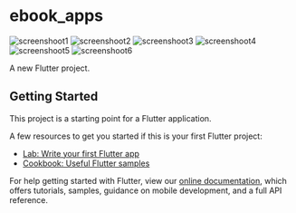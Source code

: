 # ebook_apps

![screenshoot1](./screenshoot/screenshoot1.png)
![screenshoot2](./screenshoot/screenshoot2.png)
![screenshoot3](./screenshoot/screenshoot3.png)
![screenshoot4](./screenshoot/screenshoot4.png)
![screenshoot5](./screenshoot/screenshoot5.png)
![screenshoot6](./screenshoot/screenshoot6.png)


A new Flutter project.

## Getting Started

This project is a starting point for a Flutter application.

A few resources to get you started if this is your first Flutter project:

- [Lab: Write your first Flutter app](https://flutter.dev/docs/get-started/codelab)
- [Cookbook: Useful Flutter samples](https://flutter.dev/docs/cookbook)

For help getting started with Flutter, view our
[online documentation](https://flutter.dev/docs), which offers tutorials,
samples, guidance on mobile development, and a full API reference.
